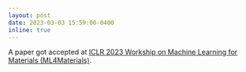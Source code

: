 ```yaml
---
layout: post
date: 2023-03-03 15:59:00-0400
inline: true
---
```


A paper got accepted at [ICLR 2023 Workship on Machine Learning for Materials (ML4Materials)](https://www.ml4materials.com/).
